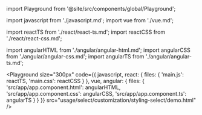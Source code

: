 import Playground from '@site/src/components/global/Playground';

import javascript from './javascript.md';
import vue from './vue.md';

import reactTS from './react/react-ts.md';
import reactCSS from './react/react-css.md';

import angularHTML from './angular/angular-html.md';
import angularCSS from './angular/angular-css.md';
import angularTS from './angular/angular-ts.md';

<Playground
  size="300px"
  code={{
    javascript,
    react: {
      files: {
        'main.js': reactTS,
        'main.css': reactCSS
      }
    },
    vue,
    angular: {
      files: {
        'src/app/app.component.html': angularHTML,
        'src/app/app.component.css': angularCSS,
        'src/app/app.component.ts': angularTS
      }
    }
  }}
  src="usage/select/customization/styling-select/demo.html"
/>